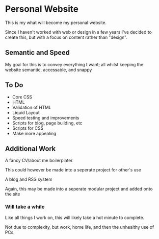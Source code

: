 # Personal Website

This is my what will become my personal website.

Since I haven't worked with web or design in a few years I've decided
to create this, but with a focus on content rather than "design".

## Semantic and Speed

My goal for this is to convey everything I want; all whilst keeping
the website semantic, accessable, and snappy

## To Do

- Core CSS
- HTML
- Validation of HTML
- Liquid Layout
- Speed testing and improvements
- Scripts for blog, page building, etc
- Scripts for CSS
- Make more appealing

## Additional Work

A fancy CV/about me boilerplater.

This could however be made into a seperate project for other's use

A blog and RSS system

Again, this may be made into a seperate modular project and added onto the site

### Will take a while

Like all things I work on, this will likely take a hot minute to complete.

Not due to complexity, but work, home life, and then the  unhealthy use of PCs.
